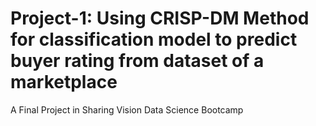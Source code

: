 # Project-1: Using CRISP-DM Method for classification model to predict buyer rating from dataset of a marketplace
A Final Project in Sharing Vision Data Science Bootcamp
